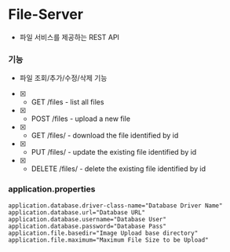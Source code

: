 # File-Server

- 파일 서비스를 제공하는 REST API

### 기능
- 파일 조회/추가/수정/삭제 기능
- [x] * GET /files - list all files
- [x] * POST /files - upload a new file
- [x] * GET /files/<id> - download the file identified by id
- [x] * PUT /files/<id> - update the existing file identified by id
- [x] * DELETE /files/<id> - delete the existing file identified by id

### application.properties
```
application.database.driver-class-name="Database Driver Name"
application.database.url="Database URL"
application.database.username="Database User"
application.database.password="Database Pass"
application.file.basedir="Image Upload base directory"
application.file.maximum="Maximum File Size to be Upload"
```
